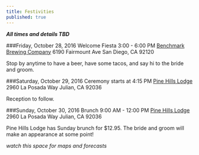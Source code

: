 ```yaml
---
title: Festivities
published: true
---
```




_**All times and details TBD**_

###Friday, October 28, 2016
Welcome Fiesta 3:00 - 6:00 PM
[Benchmark Brewing Company](http://www.benchmarkbrewing.com/Benchmark_Brewing_Company/ENTRY.html)
6190 Fairmount Ave 
San Diego, CA 92120

Stop by anytime to have a beer, have some tacos, and say hi to the bride and groom.

###Saturday, October 29, 2016
Ceremony starts at 4:15 PM
[Pine Hills Lodge](http://www.pinehillslodge.com/)
2960 La Posada Way
Julian, CA 92036

Reception to follow.

###Sunday, October 30, 2016
Brunch 9:00 AM - 12:00 PM
[Pine Hills Lodge](http://www.pinehillslodge.com/)
2960 La Posada Way
Julian, CA 92036

Pine Hills Lodge has Sunday brunch for $12.95. The bride and groom will make an appearance at some point!

_watch this space for maps and forecasts_
